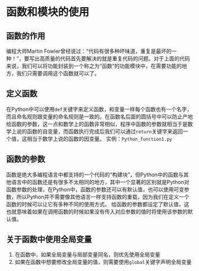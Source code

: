 # 函数和模块的使用

## 函数的作用

编程大师Martin Fowler曾经说过：“代码有很多种坏味道，重复是最坏的一种！”，要写出高质量的代码首先要解决的就是重复代码的问题。对于上面的代码来说，我们可以将功能封装到一个称之为“函数”的功能模块中，在需要功能的地方，我们只需要调用这个函数就可以了。

## 定义函数

在Python中可以使用`def`关键字来定义函数，和变量一样每个函数也有一个名字，而且命名规则跟变量的命名规则是一致的。在函数名后面的圆括号中可以防止产地给函数的参数，这一点和数学上的函数非常相似，程序中函数的参数就相当于是数学上说的函数的自变量，而函数执行完成后我们可以通过`return`关键字来返回一个值，这相当于数学上说的函数的因变量。
实例：`Python_function1.py`

## 函数的参数

函数是绝大多编程语言中都支持的一个代码的“构建块”，但Python中的函数与其他语言中的函数还是有很多不太相同的地方，其中一个显著的区别就是Python对函数参数的处理，在Python中，函数的参数还可以有默认值，也可以使用可变参数，所以Python并不需要像其他语言一样支持函数的重载，因为我们在定义一个函数的时候可以让它有多种不同的使用方式。
给函数的参数都设定了默认值，这也就意味着如果在调用函数的时候如果没有传入对应参数的值时将使用该参数的默认值。

## 关于函数中使用全局变量

1. 在函数中，如果全局变量与局部变量同名，则优先使用全局变量
2. 如果在函数中想要修改全局变量的值，则需要使用`global`关键字声明全局变量
